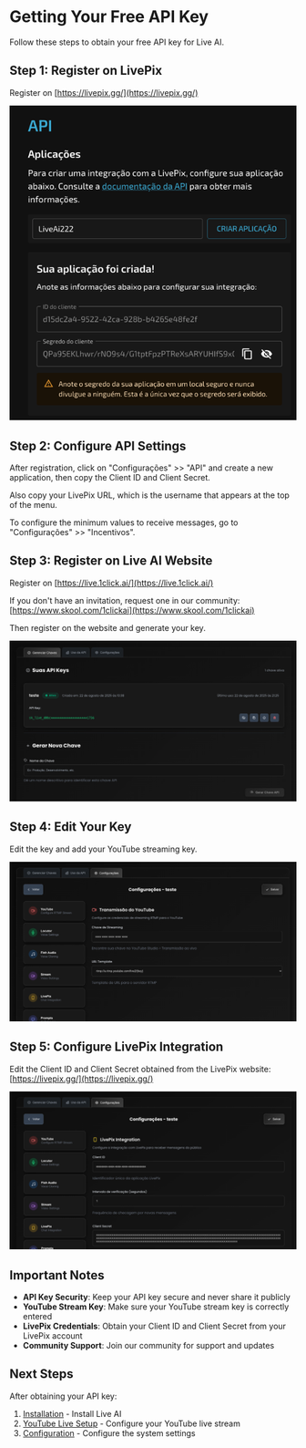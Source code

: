# Getting Your Free API Key

Follow these steps to obtain your free API key for Live AI.

## Step 1: Register on LivePix

Register on [https://livepix.gg/](https://livepix.gg/)

![Register on LivePix](images/livepix/1.png)

## Step 2: Configure API Settings

After registration, click on "Configurações" >> "API" and create a new application, then copy the Client ID and Client Secret.

Also copy your LivePix URL, which is the username that appears at the top of the menu.

To configure the minimum values to receive messages, go to "Configurações" >> "Incentivos".

## Step 3: Register on Live AI Website

Register on [https://live.1click.ai/](https://live.1click.ai/)

If you don't have an invitation, request one in our community: [https://www.skool.com/1clickai](https://www.skool.com/1clickai)

Then register on the website and generate your key.

![Register on Live AI](images/key/1.png)

## Step 4: Edit Your Key

Edit the key and add your YouTube streaming key.

![Edit API Key](images/key/2.png)

## Step 5: Configure LivePix Integration

Edit the Client ID and Client Secret obtained from the LivePix website: [https://livepix.gg/](https://livepix.gg/)

![Configure LivePix](images/key/3.png)

## Important Notes

- **API Key Security**: Keep your API key secure and never share it publicly
- **YouTube Stream Key**: Make sure your YouTube stream key is correctly entered
- **LivePix Credentials**: Obtain your Client ID and Client Secret from your LivePix account
- **Community Support**: Join our community for support and updates

## Next Steps

After obtaining your API key:

1. [Installation](INSTALLATION.md) - Install Live AI
2. [YouTube Live Setup](YOUTUBE_LIVE.md) - Configure your YouTube live stream
3. [Configuration](CONFIGURATION.md) - Configure the system settings
